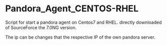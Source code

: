# Pandora_Agent_CENTOS-RHEL

Script for start a pandora agent on Centos7 and RHEL. directly downloaded of SourceForce the 7.0NG version.

The ip can be changes that the respective IP of the own pandora server.
